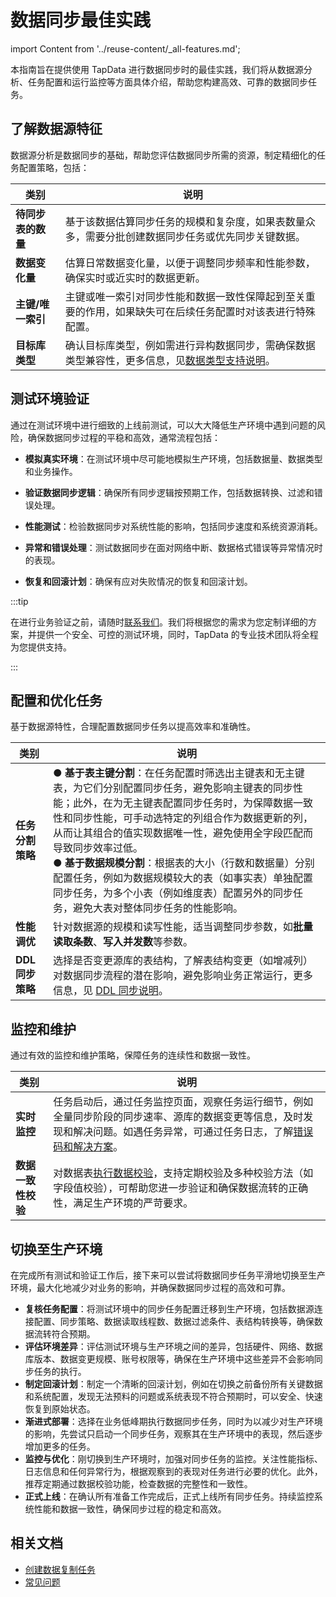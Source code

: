 # 数据同步最佳实践
import Content from '../reuse-content/_all-features.md';

<Content />

本指南旨在提供使用 TapData 进行数据同步时的最佳实践，我们将从数据源分析、任务配置和运行监控等方面具体介绍，帮助您构建高效、可靠的数据同步任务。



## 了解数据源特征

数据源分析是数据同步的基础，帮助您评估数据同步所需的资源，制定精细化的任务配置策略，包括：

| 类别               | 说明                                                         |
| ------------------ | ------------------------------------------------------------ |
| **待同步表的数量** | 基于该数据估算同步任务的规模和复杂度，如果表数量众多，需要分批创建数据同步任务或优先同步关键数据。 |
| **数据变化量**     | 估算日常数据变化量，以便于调整同步频率和性能参数，确保实时或近实时的数据更新。 |
| **主键/唯一索引**  | 主键或唯一索引对同步性能和数据一致性保障起到至关重要的作用，如果缺失可在后续任务配置时对该表进行特殊配置。 |
| **目标库类型**     | 确认目标库类型，例如需进行异构数据同步，需确保数据类型兼容性，更多信息，见[数据类型支持说明](../user-guide/no-supported-data-type.md)。 |

## 测试环境验证

通过在测试环境中进行细致的上线前测试，可以大大降低生产环境中遇到问题的风险，确保数据同步过程的平稳和高效，通常流程包括：

- **模拟真实环境**：在测试环境中尽可能地模拟生产环境，包括数据量、数据类型和业务操作。

- **验证数据同步逻辑**：确保所有同步逻辑按预期工作，包括数据转换、过滤和错误处理。

- **性能测试**：检验数据同步对系统性能的影响，包括同步速度和系统资源消耗。

- **异常和错误处理**：测试数据同步在面对网络中断、数据格式错误等异常情况时的表现。

- **恢复和回滚计划**：确保有应对失败情况的恢复和回滚计划。

:::tip

在进行业务验证之前，请随时[联系我们](../support.md)。我们将根据您的需求为您定制详细的方案，并提供一个安全、可控的测试环境，同时，TapData 的专业技术团队将全程为您提供支持。

:::



## 配置和优化任务

基于数据源特性，合理配置数据同步任务以提高效率和准确性。

| 类别             | 说明                                                         |
| ---------------- | ------------------------------------------------------------ |
| **任务分割策略** | ●  **基于表主键分割**：在任务配置时筛选出主键表和无主键表，为它们分别配置同步任务，避免影响主键表的同步性能；此外，在为无主键表配置同步任务时，为保障数据一致性和同步性能，可手动选特定的列组合作为数据更新的列，从而让其组合的值实现数据唯一性，避免使用全字段匹配而导致同步效率过低。<br />●  **基于数据规模分割**：根据表的大小（行数和数据量）分别配置任务，例如为数据规模较大的表（如事实表）单独配置同步任务，为多个小表（例如维度表）配置另外的同步任务，避免大表对整体同步任务的性能影响。 |
| **性能调优**     | 针对数据源的规模和读写性能，适当调整同步参数，如**批量读取条数**、**写入并发数**等参数。 |
| **DDL同步策略**  | 选择是否变更源库的表结构，了解表结构变更（如增减列）对数据同步流程的潜在影响，避免影响业务正常运行，更多信息，见 [DDL 同步说明](handle-schema-change.md)。 |

## 监控和维护

通过有效的监控和维护策略，保障任务的连续性和数据一致性。

| 类别               | 说明                                                         |
| ------------------ | ------------------------------------------------------------ |
| **实时监控**       | 任务启动后，通过任务监控页面，观察任务运行细节，例如全量同步阶段的同步速率、源库的数据变更等信息，及时发现和解决问题。如遇任务异常，可通过任务日志，了解[错误码和解决方案](../troubleshooting/error-code.md)。 |
| **数据一致性校验** | 对数据表[执行数据校验](../user-guide/data-pipeline/verify-data.md)，支持定期校验及多种校验方法（如字段值校验），可帮助您进一步验证和确保数据流转的正确性，满足生产环境的严苛要求。 |



## 切换至生产环境

在完成所有测试和验证工作后，接下来可以尝试将数据同步任务平滑地切换至生产环境，最大化地减少对业务的影响，并确保数据同步过程的高效和可靠。

* **复核任务配置**：将测试环境中的同步任务配置迁移到生产环境，包括数据源连接配置、同步策略、数据读取线程数、数据过滤条件、表结构转换等，确保数据流转符合预期。
* **评估环境差异**：评估测试环境与生产环境之间的差异，包括硬件、网络、数据库版本、数据变更规模、账号权限等，确保在生产环境中这些差异不会影响同步任务的执行。
* **制定回滚计划**：制定一个清晰的回滚计划，例如在切换之前备份所有关键数据和系统配置，发现无法预料的问题或系统表现不符合预期时，可以安全、快速恢复到原始状态。
* **渐进式部署**：选择在业务低峰期执行数据同步任务，同时为以减少对生产环境的影响，先尝试只启动一个同步任务，观察其在生产环境中的表现，然后逐步增加更多的任务。
* **监控与优化**：刚切换到生产环境时，加强对同步任务的监控。关注性能指标、日志信息和任何异常行为，根据观察到的表现对任务进行必要的优化。此外，推荐定期通过数据校验功能，检查数据的完整性和一致性。
* **正式上线**：在确认所有准备工作完成后，正式上线所有同步任务。持续监控系统性能和数据一致性，确保同步过程的稳定和高效。

## 相关文档

* [创建数据复制任务](../user-guide/data-pipeline/copy-data/README.md)
* [常见问题](../faq/README.md)